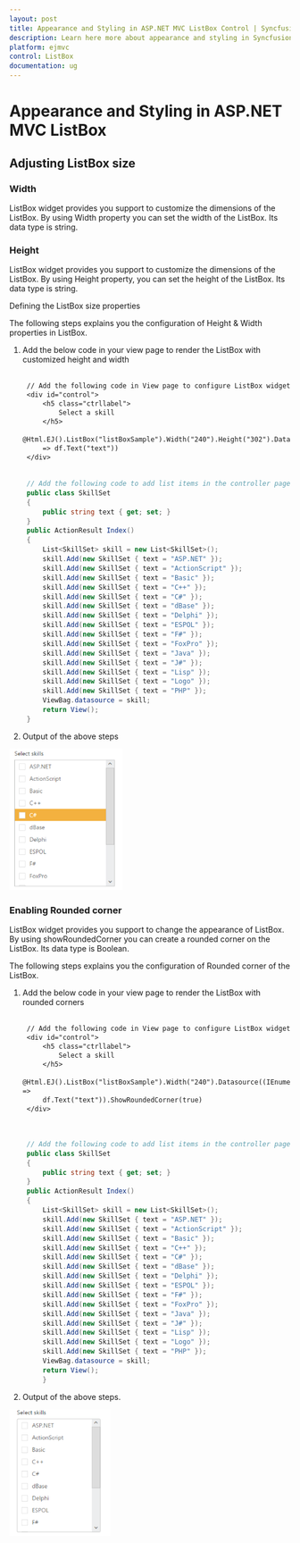 ```yaml
---
layout: post
title: Appearance and Styling in ASP.NET MVC ListBox Control | Syncfusion
description: Learn here more about appearance and styling in Syncfusion Essential ASP.NET MVC ListBox Control, its elements, and more.
platform: ejmvc
control: ListBox
documentation: ug
---
```


# Appearance and Styling in ASP.NET MVC ListBox

## Adjusting ListBox size

### Width

ListBox widget provides you support to customize the dimensions of the ListBox. By using Width property you can set the width of the ListBox. Its data type is string.

### Height

ListBox widget provides you support to customize the dimensions of the ListBox. By using Height property, you can set the height of the ListBox. Its data type is string.

Defining the ListBox size properties

The following steps explains you the configuration of Height & Width properties in ListBox.

1. Add the below code in your view page to render the ListBox with customized height and width

   ~~~ cshtml
   
	// Add the following code in View page to configure ListBox widget
	<div id="control">  
		<h5 class="ctrllabel"> 
			Select a skill 
		</h5>
		@Html.EJ().ListBox("listBoxSample").Width("240").Height("302").Datasource((IEnumerable<SkillSet>)ViewBag.datasource).ListBoxFields(df 
		=> df.Text("text"))
	</div>

   ~~~
   
   
   ~~~ csharp
   
	// Add the following code to add list items in the controller page
	public class SkillSet 
	{    
		public string text { get; set; }  
	}    
	public ActionResult Index() 
	{ 
		List<SkillSet> skill = new List<SkillSet>();     
		skill.Add(new SkillSet { text = "ASP.NET" }); 
		skill.Add(new SkillSet { text = "ActionScript" });     
		skill.Add(new SkillSet { text = "Basic" });    
		skill.Add(new SkillSet { text = "C++" });   
		skill.Add(new SkillSet { text = "C#" });    
		skill.Add(new SkillSet { text = "dBase" });  
		skill.Add(new SkillSet { text = "Delphi" });  
		skill.Add(new SkillSet { text = "ESPOL" });   
		skill.Add(new SkillSet { text = "F#" });      
		skill.Add(new SkillSet { text = "FoxPro" });    
		skill.Add(new SkillSet { text = "Java" });     
		skill.Add(new SkillSet { text = "J#" });     
		skill.Add(new SkillSet { text = "Lisp" });    
		skill.Add(new SkillSet { text = "Logo" });    
		skill.Add(new SkillSet { text = "PHP" });    
		ViewBag.datasource = skill; 
		return View();    
	}

   ~~~
   


2. Output of the above steps


![ASP.NET MVC ListBox with Appearance and styling](Appearance-and-Styling_images/Appearance-and-Styling_img1.png)



### Enabling Rounded corner

ListBox widget provides you support to change the appearance of ListBox. By using showRoundedCorner you can create a rounded corner on the ListBox. Its data type is Boolean.

The following steps explains you the configuration of Rounded corner of the ListBox.

1. Add the below code in your view page to render the ListBox with rounded corners


   ~~~ cshtml
   
	// Add the following code in View page to configure ListBox widget
	<div id="control">  
		<h5 class="ctrllabel"> 
			Select a skill  
		</h5> 
		@Html.EJ().ListBox("listBoxSample").Width("240").Datasource((IEnumerable<SkillSet>)ViewBag.datasource).ListBoxFields(df =>
		df.Text("text")).ShowRoundedCorner(true)
	</div>
		
   ~~~
   
		
   ~~~ csharp
   
	// Add the following code to add list items in the controller page 
	public class SkillSet
	{  
		public string text { get; set; } 
	} 
	public ActionResult Index()
	{    
		List<SkillSet> skill = new List<SkillSet>();  
		skill.Add(new SkillSet { text = "ASP.NET" });
		skill.Add(new SkillSet { text = "ActionScript" });
		skill.Add(new SkillSet { text = "Basic" });     
		skill.Add(new SkillSet { text = "C++" });     
		skill.Add(new SkillSet { text = "C#" });     
		skill.Add(new SkillSet { text = "dBase" });  
		skill.Add(new SkillSet { text = "Delphi" }); 
		skill.Add(new SkillSet { text = "ESPOL" });  
		skill.Add(new SkillSet { text = "F#" });    
		skill.Add(new SkillSet { text = "FoxPro" }); 
		skill.Add(new SkillSet { text = "Java" });  
		skill.Add(new SkillSet { text = "J#" });   
		skill.Add(new SkillSet { text = "Lisp" }); 
		skill.Add(new SkillSet { text = "Logo" }); 
		skill.Add(new SkillSet { text = "PHP" });  
		ViewBag.datasource = skill;   
		return View(); 
		}

   ~~~
   



2. Output of the above steps.


![ASP.NET MVC ListBox Rounded corner](Appearance-and-Styling_images/Appearance-and-Styling_img2.png)



